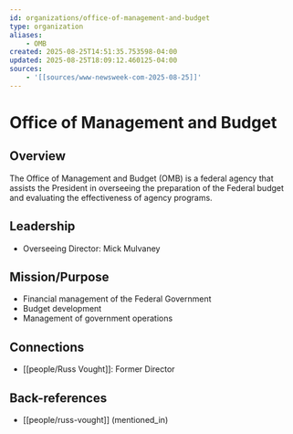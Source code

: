 ```yaml
---
id: organizations/office-of-management-and-budget
type: organization
aliases:
    - OMB
created: 2025-08-25T14:51:35.753598-04:00
updated: 2025-08-25T18:09:12.460125-04:00
sources:
    - '[[sources/www-newsweek-com-2025-08-25]]'
---
```


# Office of Management and Budget

## Overview
The Office of Management and Budget (OMB) is a federal agency that assists the President in overseeing the preparation of the Federal budget and evaluating the effectiveness of agency programs.

## Leadership
- Overseeing Director: Mick Mulvaney

## Mission/Purpose
- Financial management of the Federal Government
- Budget development
- Management of government operations

## Connections
- [[people/Russ Vought]]: Former Director

## Back-references
<!-- Auto-maintained by the system -->
- [[people/russ-vought]] (mentioned_in)

